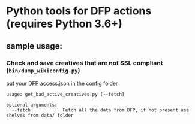 # Python tools for DFP actions (requires Python 3.6+)

## sample usage:

### Check and save creatives that are not SSL compliant (`bin/dump_wikiconfig.py`)

put your DFP access.json in the config folder

```
usage: get_bad_active_creatives.py [--fetch]

optional arguments:
  --fetch            Fetch all the data from DFP, if not present use shelves from data/ folder
```
